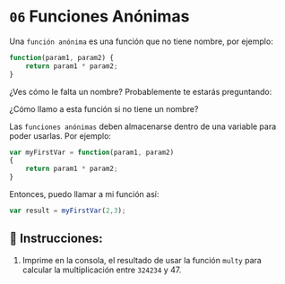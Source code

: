 # `06` Funciones Anónimas

Una `función anónima` es una función que no tiene nombre, por ejemplo:

```js
function(param1, param2) {
    return param1 * param2;
}
```
¿Ves cómo le falta un nombre? 
Probablemente te estarás preguntando: 

¿Cómo llamo a esta función si no tiene un nombre?

Las `funciones anónimas` deben almacenarse dentro de una variable para poder usarlas. 
Por ejemplo:

```js
var myFirstVar = function(param1, param2)
{
    return param1 * param2;
}
```
Entonces, puedo llamar a mi función así:

```js
var result = myFirstVar(2,3);
```
## 📝 Instrucciones:

1. Imprime en la consola, el resultado de usar la función `multy` para calcular la multiplicación entre `324234` y 47.